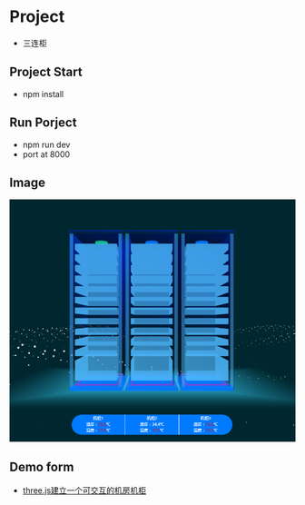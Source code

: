 # Project
- 三连柜

## Project Start
- npm install

## Run Porject
- npm run dev
- port at 8000

## Image
![效果](images/cab.png)
<!-- ![效果](images/cabinet.jpg) -->

## Demo form
- [three.js建立一个可交互的机房机柜](https://blog.csdn.net/zouhaodong/article/details/104071341)